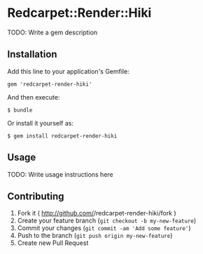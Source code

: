 # Redcarpet::Render::Hiki

TODO: Write a gem description

## Installation

Add this line to your application's Gemfile:

    gem 'redcarpet-render-hiki'

And then execute:

    $ bundle

Or install it yourself as:

    $ gem install redcarpet-render-hiki

## Usage

TODO: Write usage instructions here

## Contributing

1. Fork it ( http://github.com/<my-github-username>/redcarpet-render-hiki/fork )
2. Create your feature branch (`git checkout -b my-new-feature`)
3. Commit your changes (`git commit -am 'Add some feature'`)
4. Push to the branch (`git push origin my-new-feature`)
5. Create new Pull Request
